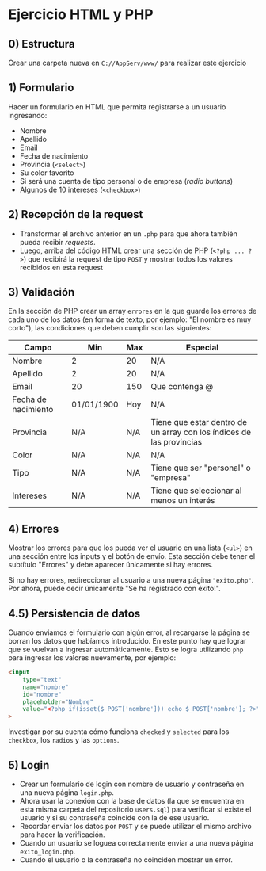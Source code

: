 # Ejercicio HTML y PHP

## 0) Estructura

Crear una carpeta nueva en `C://AppServ/www/` para realizar este ejercicio

## 1) Formulario

Hacer un formulario en HTML que permita registrarse a un usuario ingresando:

- Nombre
- Apellido
- Email
- Fecha de nacimiento
- Provincia (`<select>`)
- Su color favorito
- Si será una cuenta de tipo personal o de empresa (_radio buttons_)
- Algunos de 10 intereses (`<checkbox>`)

## 2) Recepción de la request

- Transformar el archivo anterior en un `.php` para que ahora también pueda recibir _requests_.
- Luego, arriba del código HTML crear una sección de PHP (`<?php ... ?>`) que recibirá la request de tipo `POST` y mostrar todos los valores recibidos en esta request

## 3) Validación

En la sección de PHP crear un array `errores` en la que guarde los errores de cada uno de los datos (en forma de texto, por ejemplo: "El nombre es muy corto"), las condiciones que deben cumplir son las siguientes:

| Campo               | Min        | Max | Especial                                                             |
| ------------------- | ---------- | --- | -------------------------------------------------------------------- |
| Nombre              | 2          | 20  | N/A                                                                  |
| Apellido            | 2          | 20  | N/A                                                                  |
| Email               | 20         | 150 | Que contenga @                                                       |
| Fecha de nacimiento | 01/01/1900 | Hoy | N/A                                                                  |
| Provincia           | N/A        | N/A | Tiene que estar dentro de un array con los índices de las provincias |
| Color               | N/A        | N/A | N/A                                                                  |
| Tipo                | N/A        | N/A | Tiene que ser "personal" o "empresa"                                 |
| Intereses           | N/A        | N/A | Tiene que seleccionar al menos un interés                            |

## 4) Errores

Mostrar los errores para que los pueda ver el usuario en una lista (`<ul>`) en una sección entre los inputs y el botón de envío. Esta sección debe tener el subtítulo "Errores" y debe aparecer únicamente si hay errores.

Si no hay errores, redireccionar al usuario a una nueva página `"exito.php"`. Por ahora, puede decir únicamente "Se ha registrado con éxito!".

## 4.5) Persistencia de datos

Cuando enviamos el formulario con algún error, al recargarse la página se borran los datos que habíamos introducido. En este punto hay que lograr que se vuelvan a ingresar automáticamente. Esto se logra utilizando `php` para ingresar los valores nuevamente, por ejemplo:

```html
<input 
    type="text" 
    name="nombre" 
    id="nombre" 
    placeholder="Nombre"
    value="<?php if(isset($_POST['nombre'])) echo $_POST['nombre']; ?>"
>
```

Investigar por su cuenta cómo funciona `checked` y `selected` para los `checkbox`, los `radios` y las `options`.

## 5) Login

- Crear un formulario de login con nombre de usuario y contraseña en una nueva página `login.php`.
- Ahora usar la conexión con la base de datos (la que se encuentra en esta misma carpeta del repositorio `users.sql`) para verificar si existe el usuario y si su contraseña coincide con la de ese usuario.
- Recordar enviar los datos por `POST` y se puede utilizar el mismo archivo para hacer la verificación.
- Cuando un usuario se loguea correctamente enviar a una nueva página `exito_login.php`.
- Cuando el usuario o la contraseña no coinciden mostrar un error.
